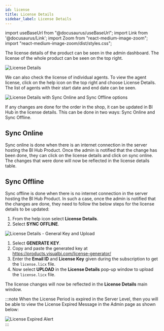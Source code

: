 ```yaml
---
id: license
title: License Details
sidebar_label: License Details
---
```


import useBaseUrl from "@docusaurus/useBaseUrl";
import Link from '@docusaurus/Link';
import Zoom from "react-medium-image-zoom";
import "react-medium-image-zoom/dist/styles.css";

The license details of the product can be seen in the admin dashboard. The license of the whole product can be seen on the top right.

  <div class="center">
    <Zoom>
      <img alt="License Details" src={useBaseUrl('doc-images/admin-guide/lc1.png')}/>
    </Zoom>
  </div>

We can also check the license of individual agents. To view the agent license, click on the help icon on the top right and choose License Details. The list of agents with their start date and end date can be
seen.

  <div class="center">
    <Zoom>
      <img alt="License Details with Sync Online and Sync Offline options" src={useBaseUrl('doc-images/admin-guide/lc2.png')}/>
    </Zoom>
  </div>

If any changes are done for the order in the shop, it can be updated in
BI Hub in the license details. This can be done in two ways: Sync Online and Sync Offline.

## Sync Online

Sync online is done when there is an internet connection in the server hosting the BI Hub Product. Once the admin is notified that the change has been done, they can click on the license details and click on sync online. The changes that were done will now be reflected in the license details table.

## Sync Offline

Sync offline is done when there is no internet connection in the server hosting the BI Hub Product. In such a case, once the admin is notified that the changes are done, they need to follow the below steps for the license details to be updated:

1. From the help icon select **License Details**.
1. Select **SYNC OFFLINE**.

  <div class="center">
    <Zoom>
      <img alt="License Details - General Key and Upload" src={useBaseUrl('doc-images/admin-guide/lc3.png')}/>
    </Zoom>
  </div>

1. Select **GENERATE KEY**.
1. Copy and paste the generated key at <https://products.visualbi.com/license-generator/>
1. Enter the **Email ID** and **License Key** given during the subscription to get the `license.licx` file.
1. Now select **UPLOAD** in the **License Details** pop-up window to upload the `license.licx` file.

The license changes will now be reflected in the **License Details** main window.

:::note
When the License Period is expired in the Server Level, then you will be able to view the License Expired Message in the Admin page as shown below:

  <div class="center">
    <Zoom>
      <img alt="License Expired Alert" src={useBaseUrl('doc-images/admin-guide/le1.png')}/>
    </Zoom>
  </div>
:::
